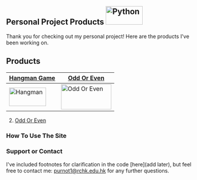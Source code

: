 ## Personal Project Products <img src="https://www.python.org/static/community_logos/python-logo.png" alt="Python" style="width:100px;height:50px;">

Thank you for checking out my personal project! Here are the products I've been working on. 

## Products

| <b>[Hangman Game](https://github.com/Theresiap/Personal-Project/blob/master/Hangman/README.md)</b>  | <b>[Odd Or Even](https://github.com/Theresiap/Personal-Project/blob/master/Hangman/Hangman.md)</b> |
| ------------- | ------------- |
| <img src="https://11points.com/wp-content/uploads/2012/09/dominatehangman-1600.jpg" style="width:100px; height:50px" alt="Hangman">  | <img src="https://miro.medium.com/max/1600/1*R-Nk15cdtPJNYlIBl68dKg.jpeg" style="width:136px; height:68px" alt="Odd Or Even">  |

2. [Odd Or Even](https://github.com/Theresiap/Personal-Project/blob/master/OddOrEven)
### How To Use The Site


### Support or Contact

I've included footnotes for clarification in the code [here](add later), but feel free to contact me: [purnot1@rchk.edu.hk](purnot1@rchk.edu.hk) for any further questions.
